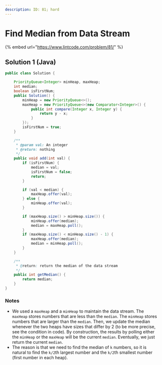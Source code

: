```yaml
---
description: ID: 81; hard
---
```

# Find Median from Data Stream

{% embed url="https://www.lintcode.com/problem/81/" %}

## Solution 1 (Java)

```java
public class Solution {

    PriorityQueue<Integer> minHeap, maxHeap;
    int median;
    boolean isFirstNum;
    public Solution() {
        minHeap = new PriorityQueue<>();
        maxHeap = new PriorityQueue<>(new Comparator<Integer>() {
            public int compare(Integer x, Integer y) {
                return y - x;
            }
        });
        isFirstNum = true;
    }

    /**
     * @param val: An integer
     * @return: nothing
     */
    public void add(int val) {
        if (isFirstNum) {
            median = val;
            isFirstNum = false;
            return;
        }

        if (val < median) {
            maxHeap.offer(val);
        } else {
            minHeap.offer(val);
        }

        if (maxHeap.size() > minHeap.size()) {
            minHeap.offer(median);
            median = maxHeap.poll();
        }
        if (maxHeap.size() < minHeap.size() - 1) {
            maxHeap.offer(median);
            median = minHeap.poll();
        }
    }

    /**
     * @return: return the median of the data stream
     */
    public int getMedian() {
        return median;
    }
}
```

### Notes

* We used a `maxHeap` and a `minHeap` to maintain the data stream. The `maxHeap` stores numbers that are less than the `median`. The `minHeap` stores numbers that are larger than the `median`. Then, we update the median whenever the two heaps have sizes that differ by 2 (to be more precise, see the condition in code). By construction, the results by polling either the `minHeap` or the `maxHeap` will be the current `median`. Eventually, we just return the current `median`.
* The reason is that we need to find the median of `k` numbers, so it is natural to find the `k/2`th largest number and the `k/2`th smallest number (first number in each heap).
